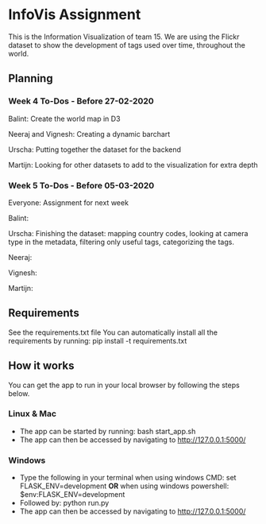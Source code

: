 # InfoVis Assignment #

This is the Information Visualization of team 15. We are using the Flickr dataset to show the development of tags used over time, throughout the world. 

## Planning ##

### Week 4 To-Dos - Before 27-02-2020 ###
Balint: Create the world map in D3

Neeraj and Vignesh: Creating a dynamic barchart

Urscha: Putting together the dataset for the backend

Martijn: Looking for other datasets to add to the visualization for extra depth

### Week 5 To-Dos - Before 05-03-2020 ###

Everyone: Assignment for next week

Balint: 

Urscha: Finishing the dataset: mapping country codes, looking at camera type in the metadata, filtering only useful tags, categorizing the tags.

Neeraj:

Vignesh:

Martijn:

## Requirements ##

See the requirements.txt file
You can automatically install all the requirements by running: pip install -t requirements.txt

## How it works ##

You can get the app to run in your local browser by following the steps below.

### Linux & Mac ###

* The app can be started by running: bash start_app.sh
* The app can then be accessed by navigating to http://127.0.0.1:5000/

### Windows ###

* Type the following in your terminal when using windows CMD: set FLASK_ENV=development **OR** when using windows powershell: $env:FLASK_ENV=development
* Followed by: python run.py
* The app can then be accessed by navigating to http://127.0.0.1:5000/
